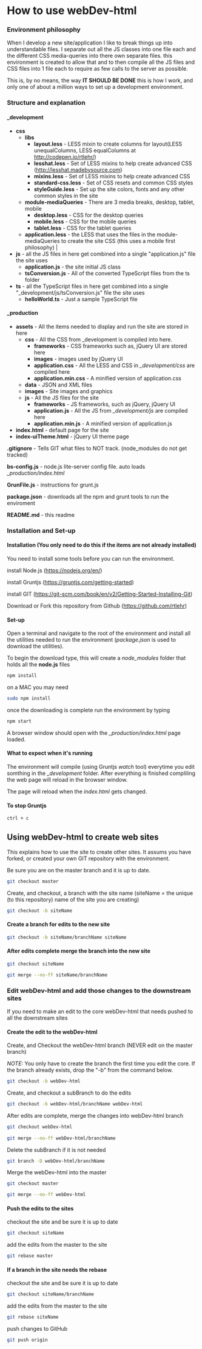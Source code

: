 # How to use webDev-html

### Environment philosophy

When I develop a new site/application I like to break things up into understandable files.  I separate out all the JS classes into one file each and the different CSS media-queries into there own separate files. this environment is created to allow that and to then compile all the JS files and CSS files into 1 file each to require as few calls to the server as possible.

This is, by no means, the way **IT SHOULD BE DONE** this is how I work, and only one of about a million ways to set up a development environment.

### Structure and explanation 

#### _development
 - **css**
   - **libs**
     - **layout.less** - LESS mixin to create columns for layout(LESS unequalColumns, LESS equalColumns at http://codepen.io/rtlehr/)
     - **lesshat.less** - Set of LESS mixins to help create advanced CSS (http://lesshat.madebysource.com)
     - **mixins.less** - Set of LESS mixins to help create advanced CSS
     - **standard-css.less** - Set of CSS resets and common CSS styles
     - **styleGuide.less** - Set up the site colors, fonts and any other common styles in the site
   - **module-mediaQueries** - There are 3 media breaks, desktop, tablet, mobile
     - **desktop.less** - CSS for the desktop queries
     - **mobile.less** - CSS for the mobile queries
     - **tablet.less** - CSS for the tablet queries
   - **application.less** - the LESS that uses the files in the module-mediaQueries to create the site CSS (this uses a mobile first philosophy)
|
 - **js** - all the JS files in here get combined into a single "application.js" file the site uses
   - **application.js** - the site initial JS class
   - **tsConversion.js** - All of the converted TypeScript files from the ts folder
 - **ts** - all the TypeScript files in here get combined into a single "_development/js/tsConversion.js" file the site uses
   - **helloWorld.ts** - Just a sample TypeScript file

#### _production
- **assets** - All the items needed to display and run the site are stored in here
  - **css** - All the CSS from _development is compiled into here.
    - **frameworks** - CSS frameworks such as, jQuery UI are stored here
    - **images** - images used by jQuery UI
    - **application.css** - All the LESS and CSS in *_development/css* are compiled here
    - **application.min.css** - A minified version of application.css
  - **data** - JSON and XML files
  - **images** - Site images and graphics
  - **js** - All the JS files for the site 
    - **frameworks** - JS frameworks, such as jQuery, jQuery UI
    - **application.js** - All the JS from *_development/js* are compiled here
    - **application.min.js** - A minified version of application.js
- **index.html** - default page for the site
- **index-uiTheme.html** - jQuery UI theme page 

**.gitignore** - Tells GIT what files to NOT track.  (node_modules do not get tracked)

**bs-config.js** - node.js lite-server config file.  auto loads *_production/index.html*

**GrunFile.js** - instructions for grunt.js

**package.json** - downloads all the npm and grunt tools to run the enviroment

**README.md** - this readme

### Installation and Set-up

#### Installation (You only need to do this if the items are not already installed)

You need to install some tools before you can run the environment.

install Node.js (https://nodejs.org/en/)

install Gruntjs (https://gruntjs.com/getting-started)

install GIT (https://git-scm.com/book/en/v2/Getting-Started-Installing-Git)

Download or Fork this repository from Github (https://github.com/rtlehr)

#### Set-up

Open a terminal and navigate to the root of the environment and install all the utilities needed to run the environment (*package.json* is used to download the utilities).

To begin the download type, this will create a *node_modules* folder that holds all the **node.js** files

```sh
npm install
```

on a MAC you may need 

```sh
sudo npm install
```

once the downloading is complete run the environment by typing

```sh
npm start
```

A browser window should open with the *_production/index.html* page loaded.

#### What to expect when it's running

The environment will compile (using Gruntjs *watch* tool) everytime you edit somthing in the *_development* folder.  After everything is finished compliling the web page will reload in the browser window.

The page will reload when the *index.html* gets changed.

#### To stop Gruntjs

```sh
ctrl + c
```

## Using webDev-html to create web sites

This explains how to use the site to create other sites.  It assums you have forked, or created your own GIT repository with the environment. 

Be sure you are on the master branch and it is up to date.

```sh
git checkout master
```

Create, and checkout, a branch with the site name (siteName = the unique (to this repository) name of the site you are creating)

```sh
git checkout -b siteName
```

#### Create a branch for edits to the new site

```sh
git checkout -b siteName/branchName siteName
```

#### After edits complete merge the branch into the new site

```sh
git checkout siteName

git merge --no-ff siteName/branchName
```

### Edit webDev-html and add those changes to the downstream sites
If you need to make an edit to the core webDev-html that needs pushed to all the downstream sites

#### Create the edit to the webDev-html

Create, and Checkout the webDev-html branch (NEVER edit on the master branch)

*NOTE:* You only have to create the branch the first time you edit the core.  If the branch already exists, drop the "-b" from the command below.

```sh
git checkout -b webDev-html
```

Create, and checkout a subBranch to do the edits

```sh
git checkout -b webDev-html/branchName webDev-html
```

After edits are complete, merge the changes into webDev-html branch

```sh
git checkout webDev-html
 
git merge --no-ff webDev-html/branchName
```
Delete the subBranch if it is not needed

```sh
git branch -D webDev-html/branchName 
```

Merge the webDev-html into the master

```sh
git checkout master

git merge --no-ff webDev-html
```

#### Push the edits to the sites

checkout the site and be sure it is up to date

```sh
git checkout siteName
```

add the edits from the master to the site

```sh
git rebase master
```

#### If a branch in the site needs the rebase

checkout the site and be sure it is up to date

```sh
git checkout siteName/branchName
```

add the edits from the master to the site

```sh
git rebase siteName
```

push changes to GitHub

```sh
git push origin
```